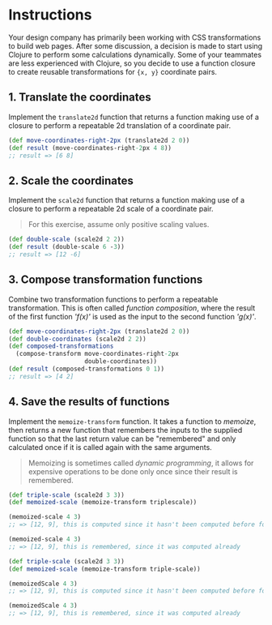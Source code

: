 # Instructions

Your design company has primarily been working with CSS transformations to build web pages. After some discussion, a decision is made
to start using Clojure to perform some calculations dynamically. Some of your teammates are less experienced with Clojure,
so you decide to use a function closure to create reusable transformations for `{x, y}` coordinate pairs.

## 1. Translate the coordinates

Implement the `translate2d` function that returns a function making use of a closure to perform a repeatable 2d translation of a coordinate pair.

```clojure
(def move-coordinates-right-2px (translate2d 2 0))
(def result (move-coordinates-right-2px 4 8))
;; result => [6 8]
```

## 2. Scale the coordinates

Implement the `scale2d` function that returns a function making use of a closure to perform a repeatable 2d scale of a coordinate pair.

> For this exercise, assume only positive scaling values.

```clojure
(def double-scale (scale2d 2 2))
(def result (double-scale 6 -3))
;; result => [12 -6]
```

## 3. Compose transformation functions

Combine two transformation functions to perform a repeatable transformation. This is often called _function composition_, where the result of the first function _'f(x)'_ is used as the input to the second function _'g(x)'_.

```clojure
(def move-coordinates-right-2px (translate2d 2 0))
(def double-coordinates (scale2d 2 2))
(def composed-transformations 
  (compose-transform move-coordinates-right-2px 
                     double-coordinates))
(def result (composed-transformations 0 1))
;; result => [4 2]
```

## 4. Save the results of functions

Implement the `memoize-transform` function. It takes a function to _memoize_, then returns a new function that remembers the inputs to the supplied function so that the last return value can be "remembered" and only calculated once if it is called again with the same arguments.

> Memoizing is sometimes called _dynamic programming_, it allows for expensive operations to be done only once since their result is remembered.

```clojure
(def triple-scale (scale2d 3 3))
(def memoized-scale (memoize-transform triplescale))

(memoized-scale 4 3)
;; => [12, 9], this is computed since it hasn't been computed before for the arguments

(memoized-scale 4 3)
;; => [12, 9], this is remembered, since it was computed already

(def triple-scale (scale2d 3 3))
(def memoized-scale (memoize-transform triple-scale))

(memoizedScale 4 3)
;; => [12, 9], this is computed since it hasn't been computed before for the arguments

(memoizedScale 4 3)
;; => [12, 9], this is remembered, since it was computed already
```